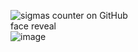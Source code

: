 
![sigmas counter on GitHub](https://komarev.com/ghpvc/?username=qfart)<br>
face reveal<br>
![image](https://github.com/user-attachments/assets/3bbc471b-8b4a-408e-823c-cea506ff8c81)

